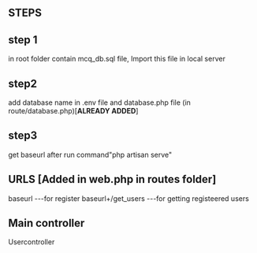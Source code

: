 ## STEPS

## step 1
in root folder contain mcq_db.sql file, Import this file in local server
## step2
add database name in .env file and database.php file (in route/database.php)[**ALREADY ADDED**]
## step3
get baseurl after run command"php artisan serve"

## URLS [Added in web.php in routes folder]
baseurl              ---for register
baseurl+/get_users   ---for getting registeered users

## Main controller 
Usercontroller